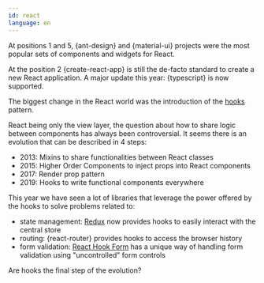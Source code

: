 ```yaml
---
id: react
language: en
---
```


At positions 1 and 5, {ant-design} and {material-ui} projects were the most popular sets of components and widgets for React.

At the position 2 {create-react-app} is still the de-facto standard to create a new React application. A major update this year: {typescript} is now supported.

The biggest change in the React world was the introduction of the [hooks](https://reactjs.org/docs/hooks-intro.html) pattern.

React being only the view layer, the question about how to share logic between components has always been controversial.
It seems there is an evolution that can be described in 4 steps:

- 2013: Mixins to share functionalities between React classes
- 2015: Higher Order Components to inject props into React components
- 2017: Render prop pattern
- 2019: Hooks to write functional components everywhere

This year we have seen a lot of libraries that leverage the power offered by the hooks to solve problems related to:

- state management: [Redux](https://redux.js.org) now provides hooks to easily interact with the central store
- routing: {react-router} provides hooks to access the browser history
- form validation: [React Hook Form](https://react-hook-form.com/) has a unique way of handling form validation using "uncontrolled" form controls

Are hooks the final step of the evolution?
